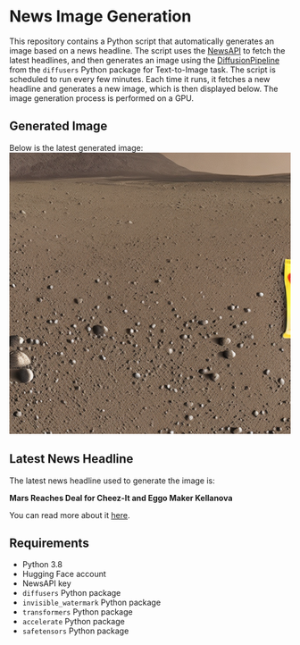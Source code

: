 # News Image Generation
This repository contains a Python script that automatically generates an image based on a news headline. The script uses the [NewsAPI](https://newsapi.org/) to fetch the latest headlines, and then generates an image using the [DiffusionPipeline](https://github.com/huggingface/diffusers) from the `diffusers` Python package for Text-to-Image task.
The script is scheduled to run every few minutes. Each time it runs, it fetches a new headline and generates a new image, which is then displayed below. The image generation process is performed on a GPU.

## Generated Image
Below is the latest generated image:
![Generated Image](image.png)

## Latest News Headline
The latest news headline used to generate the image is:

**Mars Reaches Deal for Cheez-It and Eggo Maker Kellanova**

You can read more about it [here](https://news.google.com/rss/articles/CBMirAFBVV95cUxNdGx2WEg0MjFnZjVWcGxyVnFjQVJfSUFUTTJ4aVdwSHVodHVsZmlJMGxQbTVpREl6SDZYOHhmdFNOeXFtbExvSGZMWVpjckZyRW1uMXZUTDFEM0ZPdHFoSnhPWGw1X1NmZHVmcTRKZ2lYMW5iblVBLTlUd1Bub2NxU1JlVHotVlBpY21ZVC1XN01hRi1yQmVSdUk5RzdjZTB6c0d5VWJxaDNHX1dJ?oc=5).

## Requirements
- Python 3.8
- Hugging Face account
- NewsAPI key
- `diffusers` Python package
- `invisible_watermark` Python package
- `transformers` Python package
- `accelerate` Python package
- `safetensors` Python package
